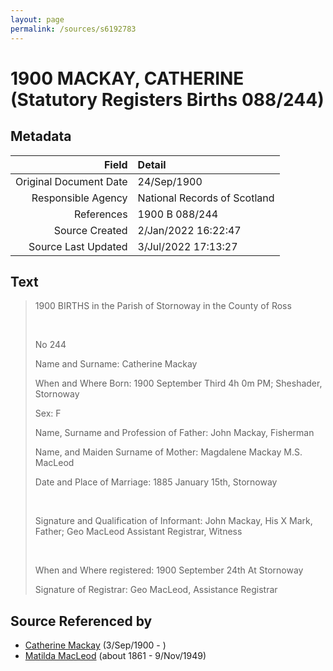 ```yaml
---
layout: page
permalink: /sources/s6192783
---
```


# 1900 MACKAY, CATHERINE (Statutory Registers Births 088/244)

## Metadata
Field | Detail
---:|:---
Original Document Date | 24/Sep/1900
Responsible Agency | National Records of Scotland
References | 1900 B 088/244
Source Created | 2/Jan/2022 16:22:47
Source Last Updated | 3/Jul/2022 17:13:27

## Text

> 1900 BIRTHS in the Parish of Stornoway in the County of Ross
>
> <br/>
>
> No 244
>
> Name and Surname: Catherine Mackay
>
> When and Where Born: 1900 September Third 4h 0m PM; Sheshader, Stornoway
>
> Sex: F
>
> Name, Surname and Profession of Father: John Mackay, Fisherman
>
> Name, and Maiden Surname of Mother: Magdalene Mackay M.S. MacLeod
>
> Date and Place of Marriage: 1885 January 15th, Stornoway
>
> <br/>
>
> Signature and Qualification of Informant: John Mackay, His X Mark, Father; Geo MacLeod Assistant Registrar, Witness
>
> <br/>
>
> When and Where registered: 1900 September 24th At Stornoway
>
> Signature of Registrar: Geo MacLeod, Assistance Registrar
>

## Source Referenced by

* [Catherine Mackay](../people/@28166672@-catherine-mackay-b1900-9-3-d.md) (3/Sep/1900 - )
* [Matilda MacLeod](../people/@31540392@-matilda-macleod-b1861-d1949-11-9.md) (about 1861 - 9/Nov/1949)
